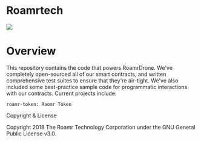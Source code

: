 # Roamrtech

<img src="https://pbs.twimg.com/profile_images/1036605621175545856/iW0RH0Wf_400x400.jpg">

# Overview

This repository contains the code that powers RoamrDrone. We've completely open-sourced all of our smart contracts, and written comprehensive test suites to ensure that they're air-tight. We've also included some best-practice sample code for programmatic interactions with our contracts. Current projects include:

    roamr-token: Raomr Token
   
Copyright & License

Copyright 2018 The Roamr Technology Corporation under the GNU General Public License v3.0.
